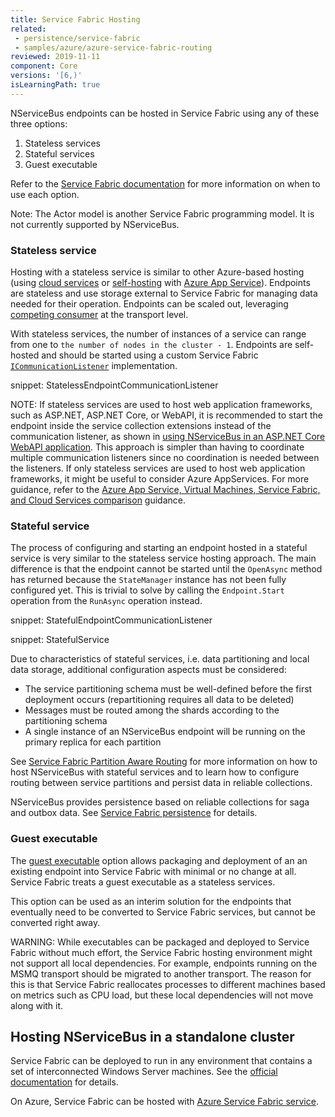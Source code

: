 ```yaml
---
title: Service Fabric Hosting
related:
 - persistence/service-fabric
 - samples/azure/azure-service-fabric-routing
reviewed: 2019-11-11
component: Core
versions: '[6,)'
isLearningPath: true
---
```


NServiceBus endpoints can be hosted in Service Fabric using any of these three options:

1. Stateless services
1. Stateful services
1. Guest executable

Refer to the [Service Fabric documentation](https://docs.microsoft.com/en-us/azure/service-fabric/service-fabric-overview) for more information on when to use each option.

Note: The Actor model is another Service Fabric programming model. It is not currently supported by NServiceBus.

### Stateless service

Hosting with a stateless service is similar to other Azure-based hosting (using [cloud services](/nservicebus/hosting/cloud-services-host) or [self-hosting](/nservicebus/hosting/#self-hosting) with [Azure App Service](https://docs.microsoft.com/en-us/azure/app-service/)). Endpoints are stateless and use storage external to Service Fabric for managing data needed for their operation. Endpoints can be scaled out, leveraging [competing consumer](/nservicebus/architecture/scaling.md#scaling-out-to-multiple-nodes-competing-consumers) at the transport level.

With stateless services, the number of instances of a service can range from one to `the number of nodes in the cluster - 1`. Endpoints are self-hosted and should be started using a custom Service Fabric [`ICommunicationListener`](https://docs.microsoft.com/en-us/azure/service-fabric/service-fabric-reliable-services-communication) implementation.

snippet: StatelessEndpointCommunicationListener

NOTE: If stateless services are used to host web application frameworks, such as ASP.NET, ASP.NET Core, or WebAPI, it is recommended to start the endpoint inside the service collection extensions instead of the communication listener, as shown in [using NServiceBus in an ASP.NET Core WebAPI application](/samples/web/send-from-aspnetcore-webapi/). This approach is simpler than having to coordinate multiple communication listeners since no coordination is needed between the listeners. If only stateless services are used to host web application frameworks, it might be useful to consider Azure AppServices. For more guidance, refer to the [Azure App Service, Virtual Machines, Service Fabric, and Cloud Services comparison](https://docs.microsoft.com/en-us/azure/app-service/choose-web-site-cloud-service-vm) guidance.

### Stateful service

The process of configuring and starting an endpoint hosted in a stateful service is very similar to the stateless service hosting approach. The main difference is that the endpoint cannot be started until the `OpenAsync` method has returned because the `StateManager` instance has not been fully configured yet. This is trivial to solve by calling the `Endpoint.Start` operation from the `RunAsync` operation instead.

snippet: StatefulEndpointCommunicationListener

snippet: StatefulService

Due to characteristics of stateful services, i.e. data partitioning and local data storage, additional configuration aspects must be considered:

- The service partitioning schema must be well-defined before the first deployment occurs (repartitioning requires all data to be deleted)
- Messages must be routed among the shards according to the partitioning schema
- A single instance of an NServiceBus endpoint will be running on the primary replica for each partition

See [Service Fabric Partition Aware Routing](/samples/azure/azure-service-fabric-routing) for more information on how to host NServiceBus with stateful services and to learn how to configure routing between service partitions and persist data in reliable collections.

NServiceBus provides persistence based on reliable collections for saga and outbox data. See [Service Fabric persistence](/persistence/service-fabric) for details.


### Guest executable

The [guest executable](https://docs.microsoft.com/en-us/azure/service-fabric/service-fabric-deploy-existing-app) option allows packaging and deployment of an an existing endpoint into Service Fabric with minimal or no change at all. Service Fabric treats a guest executable as a stateless services.

This option can be used as an interim solution for the endpoints that eventually need to be converted to Service Fabric services, but cannot be converted right away.

WARNING: While executables can be packaged and deployed to Service Fabric without much effort, the Service Fabric hosting environment might not support all local dependencies. For example, endpoints running on the MSMQ transport should be migrated to another transport. The reason for this is that Service Fabric reallocates processes to different machines based on metrics such as CPU load, but these local dependencies will not move along with it.


## Hosting NServiceBus in a standalone cluster

Service Fabric can be deployed to run in any environment that contains a set of interconnected Windows Server machines. See the [official documentation](https://docs.microsoft.com/en-us/azure/service-fabric/service-fabric-cluster-creation-for-windows-server) for details.

On Azure, Service Fabric can be hosted with [Azure Service Fabric service](https://azure.microsoft.com/en-us/services/service-fabric/).
